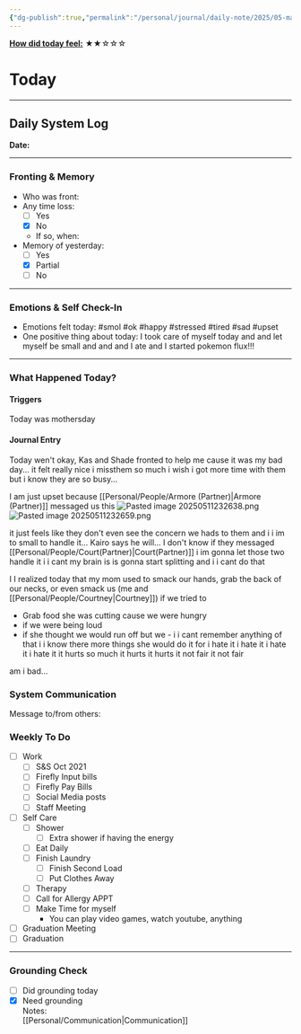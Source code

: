 ```yaml
---
{"dg-publish":true,"permalink":"/personal/journal/daily-note/2025/05-may/2025-05-11/","tags":["daily","#period"],"noteIcon":""}
---
```


**<u>How did today feel:</u>** ★★☆☆☆

# Today
---
## Daily System Log  
**Date:**

---

### Fronting & Memory
- Who was front:  
- Any time loss: 
	- [ ] Yes 
	- [x] No  
	- If so, when:  
- Memory of yesterday: 
	- [ ] Yes
	- [x] Partial
	- [ ] No  

---

### Emotions & Self Check-In
- Emotions felt today:  #smol #ok #happy #stressed #tired #sad #upset
- One positive thing about today: I took care of myself today and and let myself be small and and and I ate and  I started pokemon flux!!!

---

### What Happened Today?
#### Triggers 
Today was mothersday

#### Journal Entry
Today wen't okay, Kas and Shade fronted to help me cause it was my bad day... it felt really nice i missthem so much i wish i got more time with them but i know they are so busy...

I am just upset because [[Personal/People/Armore (Partner)\|Armore (Partner)]] messaged us this 
![Pasted image 20250511232638.png](/img/user/Pasted%20image%2020250511232638.png)
![Pasted image 20250511232659.png](/img/user/Pasted%20image%2020250511232659.png)

it just feels like they don't even see the concern we hads to them and i i im to small to handle it... Kairo says he will... I don't know if they messaged [[Personal/People/Court(Partner)\|Court(Partner)]] i im gonna let those two handle it i i cant my brain is is gonna start splitting and i i cant do that 


I I realized today that my mom used to smack our hands, grab the back of our necks,  or even smack us (me and [[Personal/People/Courtney\|Courtney]]) if we tried to 
- Grab food she was cutting cause we were hungry 
- if we were being loud
- if she thought we would run off
but we - i i cant remember anything of that i i know there more things she would do it for  i hate it i hate it i hate it i hate it 
it hurts so much it hurts it hurts it not fair it not fair 

am i  bad...


### System Communication  
Message to/from others:  
### Weekly To Do
- [ ] Work
	- [ ] S&S Oct 2021
	- [ ] Firefly Input bills
	- [ ] Firefly Pay Bills
	- [ ] Social Media posts
	- [ ] Staff Meeting
- [ ] Self Care
	- [ ] Shower 
		- [ ] Extra shower if having the energy 
	- [ ] Eat Daily
	- [ ] Finish Laundry 
		- [ ] Finish Second Load
		- [ ] Put Clothes Away
	- [ ] Therapy 
	- [ ] Call for Allergy APPT
	- [ ] Make Time for myself 
		- You can play video games, watch youtube, anything 
- [ ] Graduation Meeting 
- [ ] Graduation

---

### Grounding Check  
-  [ ] Did grounding today  
-  [x] Need grounding  
Notes:  
[[Personal/Communication\|Communication]]